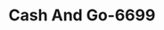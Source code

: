---
f_zip-code: 94114
f_state-code: CA
title: Cash And Go-6699
f_phone: 415-861-1991
f_city-only: San Francisco
f_address: 2300 Market Street San Francisco
f_location-unique-id: '6699'
slug: cash-and-go-6699
updated-on: '2024-05-30T13:46:58.046Z'
created-on: '2024-05-30T13:36:59.803Z'
published-on: '2024-05-30T13:54:32.469Z'
f_city-state: cms/city/san-francisco-ca.md
f_company: cms/company/cash-and-go.md
f_state: cms/state/california.md
layout: '[payday-loan].html'
tags: payday-loan
---